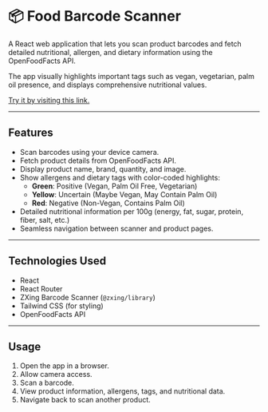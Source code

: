 # 📦 Food Barcode Scanner

A React web application that lets you scan product barcodes and fetch detailed nutritional, allergen, and dietary information using the OpenFoodFacts API.

The app visually highlights important tags such as vegan, vegetarian, palm oil presence, and displays comprehensive nutritional values.

[Try it by visiting this link.](https://food-barcode-scanner.vercel.app/)

---

## Features

- Scan barcodes using your device camera.
- Fetch product details from OpenFoodFacts API.
- Display product name, brand, quantity, and image.
- Show allergens and dietary tags with color-coded highlights:
  - **Green**: Positive (Vegan, Palm Oil Free, Vegetarian)
  - **Yellow**: Uncertain (Maybe Vegan, May Contain Palm Oil)
  - **Red**: Negative (Non-Vegan, Contains Palm Oil)
- Detailed nutritional information per 100g (energy, fat, sugar, protein, fiber, salt, etc.)
- Seamless navigation between scanner and product pages.

---

## Technologies Used

- React
- React Router
- ZXing Barcode Scanner (`@zxing/library`)
- Tailwind CSS (for styling)
- OpenFoodFacts API

---

## Usage

1. Open the app in a browser.
2. Allow camera access.
3. Scan a barcode.
4. View product information, allergens, tags, and nutritional data.
5. Navigate back to scan another product.
